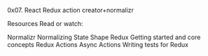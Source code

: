 0x07. React Redux action creator+normalizr

Resources
Read or watch:

Normalizr
Normalizing State Shape
Redux Getting started and core concepts
Redux Actions
Async Actions
Writing tests for Redux

